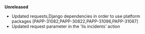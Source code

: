 **Unreleased**
* Updated requests,Django dependencies in order to use platform packages [PAPP-31082,PAPP-30822,PAPP-31096,PAPP-31087]
* Updated request parameter in the 'lis incidents' action
